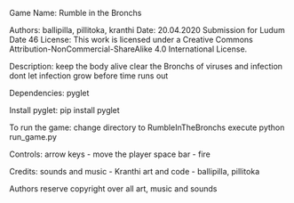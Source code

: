 Game Name: Rumble in the Bronchs

Authors: ballipilla, pillitoka, kranthi
Date: 20.04.2020
Submission for Ludum Date 46
License: This work is licensed under a Creative Commons Attribution-NonCommercial-ShareAlike 4.0 International License.

Description:
keep the body alive
clear the Bronchs of viruses and infection
dont let infection grow before time runs out

Dependencies: pyglet

Install pyglet:
pip install pyglet

To run the game:
change directory to RumbleInTheBronchs
execute python run_game.py

Controls:
arrow keys - move the player
space bar - fire

Credits:
sounds and music - Kranthi
art and code - ballipilla, pillitoka

Authors reserve copyright over all art, music and sounds
